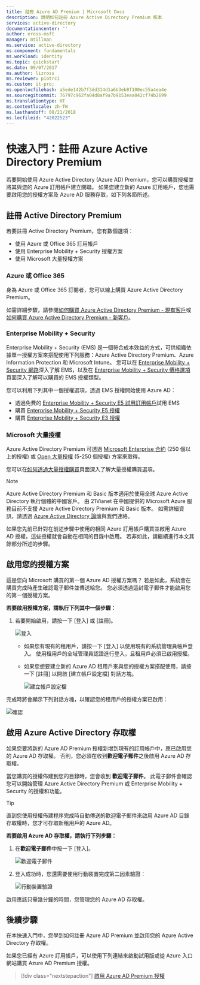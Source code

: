 ```yaml
---
title: 註冊 Azure AD Premium | Microsoft Docs
description: 說明如何註冊 Azure Active Directory Premium 版本
services: active-directory
documentationcenter: ''
author: eross-msft
manager: mtillman
ms.service: active-directory
ms.component: fundamentals
ms.workload: identity
ms.topic: quickstart
ms.date: 09/07/2017
ms.author: lizross
ms.reviewer: piotrci
ms.custom: it-pro;
ms.openlocfilehash: a5ede142b7f3dd314d1a6b3eb8f100ec55a4ea4e
ms.sourcegitcommit: 76797c962fa04d8af9a7b9153eaa042cf74b2699
ms.translationtype: HT
ms.contentlocale: zh-TW
ms.lasthandoff: 08/21/2018
ms.locfileid: "42022523"
---
```

# <a name="quickstart-sign-up-for-azure-active-directory-premium"></a>快速入門：註冊 Azure Active Directory Premium
若要開始使用 Azure Active Directory (Azure AD) Premium，您可以購買授權並將其與您的 Azure 訂用帳戶建立關聯。 如果您建立新的 Azure 訂用帳戶，您也需要啟用您的授權方案及 Azure AD 服務存取，如下列各節所述。 

## <a name="sign-up-for-active-directory-premium"></a>註冊 Active Directory Premium
若要註冊 Active Directory Premium，您有數個選項︰ 
* 使用 Azure 或 Office 365 訂用帳戶
* 使用 Enterprise Mobility + Security 授權方案
* 使用 Microsoft 大量授權方案

### <a name="azure-or-office-365"></a>Azure 或 Office 365 
身為 Azure 或 Office 365 訂閱者，您可以線上購買 Azure Active Directory Premium。 

如需詳細步驟，請參閱[如何購買 Azure Active Directory Premium - 現有客戶](https://channel9.msdn.com/Series/Azure-Active-Directory-Videos-Demos/How-to-Purchase-Azure-Active-Directory-Premium-Existing-Customer)或[如何購買 Azure Active Directory Premium - 新客戶](https://channel9.msdn.com/Series/Azure-Active-Directory-Videos-Demos/How-to-Purchase-Azure-Active-Directory-Premium-New-Customers)。  

### <a name="enterprise-mobility--security"></a>Enterprise Mobility + Security
Enterprise Mobility + Security (EMS) 是一個符合成本效益的方式，可供組織依據單一授權方案來搭配使用下列服務：Azure Active Directory Premium、Azure Information Protection 和 Microsoft Intune。 您可以在 [Enterprise Mobility + Security 網路](https://www.microsoft.com/cloud-platform/enterprise-mobility-security)深入了解 EMS，以及在 [Enterprise Mobility + Security 價格選項](https://www.microsoft.com/cloud-platform/enterprise-mobility-security-pricing)頁面深入了解可以購買的 EMS 授權類型。  

您可以利用下列其中一個授權選項，透過 EMS 授權開始使用 Azure AD：

- 透過免費的 [Enterprise Mobility + Security E5 試用訂用帳戶](https://signup.microsoft.com/Signup?OfferId=87dd2714-d452-48a0-a809-d2f58c4f68b7&ali=1)試用 EMS
- 購買 [Enterprise Mobility + Security E5 授權](https://signup.microsoft.com/Signup?OfferId=e6de2192-536a-4dc3-afdc-9e2602b6c790&ali=1)
- 購買 [Enterprise Mobility + Security E3 授權](https://signup.microsoft.com/Signup?OfferId=4BBA281F-95E8-4136-8B0F-037D6062F54C&ali=1)

### <a name="microsoft-volume-licensing"></a>Microsoft 大量授權
Azure Active Directory Premium 可透過 [Microsoft Enterprise 合約](https://www.microsoft.com/en-us/licensing/licensing-programs/enterprise.aspx) (250 個以上的授權) 或 [Open 大量授權](https://www.microsoft.com/en-us/licensing/licensing-programs/open-license.aspx) (5-250 個授權) 方案來取得。

您可以在[如何透過大量授權購買](https://www.microsoft.com/en-us/licensing/how-to-buy/how-to-buy.aspx)頁面深入了解大量授權購買選項。

> [!NOTE]
> Azure Active Directory Premium 和 Basic 版本適用於使用全球 Azure Active Directory 執行個體的中國客戶。 由 21Vianet 在中國提供的 Microsoft Azure 服務目前不支援 Azure Active Directory Premium 和 Basic 版本。 如需詳細資訊，請透過 [Azure Active Directory 論壇](https://feedback.azure.com/forums/169401-azure-active-directory/)與我們連絡。

如果您先前已針對在前述步驟中使用的相同 Azure 訂用帳戶購買並啟用 Azure AD 授權，這些授權就會自動在相同的目錄中啟用。 若非如此，請繼續進行本文其餘部分所述的步驟。

## <a name="activate-your-license-plan"></a>啟用您的授權方案
這是您向 Microsoft 購買的第一個 Azure AD 授權方案嗎？ 若是如此，系統會在購買完成時產生確認電子郵件並傳送給您。 您必須透過這封電子郵件才能啟用您的第一個授權方案。

**若要啟用授權方案，請執行下列其中一個步驟︰**

1. 若要開始啟用，請按一下 [登入] 或 [註冊]。
   
    ![登入](media/active-directory-get-started-premium/MOLSEmail.png)

    - 如果您有現有的租用戶，請按一下 [登入]  以使用現有的系統管理員帳戶登入。 使用租用戶的全域管理員認證進行登入，且租用戶必須已啟用授權。

    - 如果您想要建立新的 Azure AD 租用戶來與您的授權方案搭配使用，請按一下 [註冊] 以開啟 [建立帳戶設定檔] 對話方塊。

        ![建立帳戶設定檔](media/active-directory-get-started-premium/MOLSAccountProfile.png)

完成時將會顯示下列對話方塊，以確認您的租用戶的授權方案已啟用︰

![確認](media/active-directory-get-started-premium/MOLSThankYou.png)

## <a name="activate-your-azure-active-directory-access"></a>啟用 Azure Active Directory 存取權
如果您要將新的 Azure AD Premium 授權新增到現有的訂用帳戶中，應已啟用您的 Azure AD 存取權。 否則，您必須在收到**歡迎電子郵件**之後啟用 Azure AD 存取權。  

當您購買的授權佈建到您的目錄時，您會收到 **歡迎電子郵件**。 此電子郵件會確認您可以開始管理 Azure Active Directory Premium 或 Enterprise Mobility + Security 的授權和功能。 

> [!TIP]
> 直到您使用授權佈建程序完成時自動傳送的歡迎電子郵件來啟用 Azure AD 目錄存取權時，您才可存取新租用戶的 Azure AD。 

**若要啟用 Azure AD 存取權，請執行下列步驟：**

1. 在**歡迎電子郵件**中按一下 [登入]。 
   
    ![歡迎電子郵件](media/active-directory-get-started-premium/AADEmail.png)
2. 登入成功時，您還需要使用行動裝置完成第二因素驗證︰
   
    ![行動裝置驗證](media/active-directory-get-started-premium/SignUppage.png)

啟用應該只需幾分鐘的時間，您管理您的 Azure AD 存取權。 

## <a name="next-steps"></a>後續步驟
在本快速入門中，您學到如何註冊 Azure AD Premium 並啟用您的 Azure Active Directory 存取權。 

如果您已經有 Azure 訂用帳戶，可以使用下列連結來啟動試用版或從 Azure 入口網站購買 Azure AD Premium 授權。

> [!div class="nextstepaction"]
> [啟用 Azure AD Premium 授權](https://aad.portal.azure.com/#blade/Microsoft_AAD_IAM/TryBuyProductBlade)
